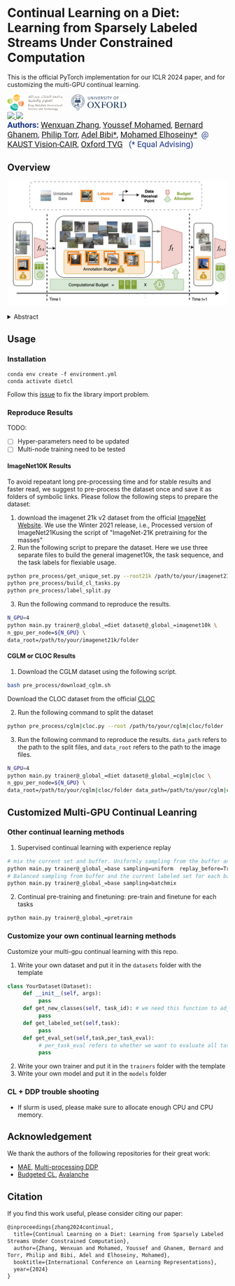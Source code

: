# Continual Learning on a Diet: Learning from Sparsely Labeled Streams Under Constrained Computation
This is the official PyTorch implementation for our ICLR 2024 paper, and for customizing the multi-GPU continual learning.

<div style="width:40% float:center diaplay:inline">
     <img src=./doc/kaust.png width=25%/> &nbsp; &nbsp; <img src=./doc/oxford.png width=25%/>
</div>

<a target="_blank" href="https://arxiv.org/abs/2404.12766">
<img style="height:22pt" src="https://img.shields.io/badge/-Paper-red?style=flat&logo=arxiv">
</a><a target="_blank" href="https://github.com/wx-zhang/continual-learning-on-a-diet">
<img style="height:22pt" src="https://img.shields.io/badge/-Code-black?style=flat&logo=github"></a>
<br>

<span style="color:#183385; font-size: 14pt; font-family: Roboto, Helvetica, Arial, Heveltica Neue, sans-serif">
     <b>Authors:</b> <a class="name" target="_blank" href="https://wx-zhang.github.io/">Wenxuan Zhang</a>, 
     <a class="name" target="_blank" href="https://scholar.google.com/citations?user=DtCLSdUAAAAJ&hl=en">Youssef Mohamed</a>,
     <a class="name" target="_blank" href="https://www.bernardghanem.com/">Bernard Ghanem</a>,
     <a class="name" target="_blank" href="https://www.robots.ox.ac.uk/~phst/">Philip Torr</a>,
     <a class="name" target="_blank" href="https://www.adelbibi.com/">Adel Bibi*</a>,
     <a class="name" target="_blank" href="https://www.mohamed-elhoseiny.com/">Mohamed Elhoseiny*</a>&nbsp; @ 
     <a class="btna" target="_blank" href="https://cemse.kaust.edu.sa/vision-cair/vision-cair">KAUST Vision-CAIR</a>, 
          <a class="btna" target="_blank" href="https://torrvision.com/index.html">Oxford TVG</a> &nbsp (* Equal Advising)&nbsp; 
     </span>



## Overview
![dietcl](./doc/teaser.png)

<details><summary>Abstract</summary> 

- We propose and study a realistic Continual Learning (CL) setting where learning algorithms are granted a **restricted computational** budget per time step while training. 

- We apply this setting to large-scale semi-supervised Continual Learning scenarios with **sparse label rate**. Previous proficient CL methods perform very poorly in this challenging setting. Overfitting to the sparse labeled data and insufficient computational budget are the two main culprits for such a poor performance. 

- We propose a simple but highly effective baseline, **DietCL**, which utilizes both unlabeled and labeled data jointly. DietCL meticulously allocates computational budget for both types of data. 

- We **validate our baseline, at scale**, on several datasets, e.g., CLOC, ImageNet10K, and CGLM, under constraint budget setup. DietCL outperforms, by a large margin, all existing supervised CL algorithms as well as more recent continual semi-supervised methods. Our extensive analysis and ablations demonstrate that DietCL is stable under a full spectrum of label sparsity, computational budget and various other ablations.

</details>


## Usage

### Installation
```
conda env create -f environment.yml
conda activate dietcl
``` 
Follow this [issue](https://github.com/rwightman/pytorch-image-models/issues/420#issuecomment-776459842) to fix the library import problem.  


### Reproduce Results
TODO: 
- [ ] Hyper-parameters need to be updated
- [ ] Multi-node training need to be tested
#### ImageNet10K Results
To avoid repeatant long pre-processing time and for stable results and faster read, we suggest to pre-process the dataset once and save it as folders of symbolic links. Please follow the following steps to prepare the dataset:
1. download the imagenet 21k v2 dataset from the official [ImageNet Website](https://www.image-net.org/download-images.php). We use the Winter 2021 release, i.e., Processed version of ImageNet21Kusing the script of "ImageNet-21K pretraining for the masses"
2. Run the following script to prepare the dataset. Here we use three separate files to build the general imagenet10k, the task sequence, and the task labels for flexiable usage. 
```bash
python pre_process/get_unique_set.py --root21k /path/to/your/imagenet21k/folder
python pre_process/build_cl_tasks.py 
python pre_process/label_split.py
```
3. Run the following command to reproduce the results. 
```bash
N_GPU=4
python main.py trainer@_global_=diet dataset@_global_=imagenet10k \
n_gpu_per_node=${N_GPU} \
data_root=/path/to/your/imagenet21k/folder
```

#### CGLM or CLOC Results
1. Download the CGLM dataset using the following script. 
```bash
bash pre_process/download_cglm.sh
```  
Download the CLOC dataset from the official [CLOC](https://github.com/IntelLabs/continuallearning/tree/main/CLOC)

2. Run the following command to split the dataset
```bash
python pre_process/cglm|cloc.py --root /path/to/your/cglm|cloc/folder
```
3. Run the following command to reproduce the results. 
`data_path` refers to the path to the split files, and `data_root` refers to the path to the image files. 
```bash
N_GPU=4
python main.py trainer@_global_=diet dataset@_global_=cglm|cloc \
n_gpu_per_node=${N_GPU} \
data_root=/path/to/your/cglm|cloc/folder data_path=/path/to/your/cglm|cloc/split/file/folder
```

## Customized Multi-GPU Continual Leanring
### Other continual learning methods 
1. Supervised continual learning with experience replay 
```bash
# mix the current set and buffer. Uniformly sampling from the buffer and current task 
python main.py trainer@_global_=base sampling=uniform  replay_before=True 
# Balanced sampling from buffer and the current labeled set for each batch.
python main.py trainer@_global_=base sampling=batchmix 
```

2. Continual pre-training and finetuning: pre-train and finetune for each tasks 
```bash
python main.py trainer@_global_=pretrain
```

### Customize your own continual learning methods
Customize your multi-gpu continual learning with this repo. 
1. Write your own dataset and put it in the `datasets` folder with the template 
```python
class YourDataset(Dataset):
     def __init__(self, args):
          pass
     def get_new_classes(self, task_id): # we need this function to adjust the classification head for the model
          pass
     def get_labeled_set(self,task):
          pass
     def get_eval_set(self,task,per_task_eval):
          # per_task_eval refers to whether we want to evaluate all tasks at once (for efficiency purpose) or evaluate each task separately.
          pass
```
2. Write your own trainer and put it in the `trainers` folder with the template 
3. Write your own model and put it in the `models` folder 

### CL + DDP trouble shooting
-  If slurm is used, please make sure to allocate enough CPU and CPU memory.

## Acknowledgement
We thank the authors of the following repositories for their great work:
- [MAE](https://github.com/facebookresearch/mae), [Multi-processing DDP](https://github.com/pytorch/examples/tree/main/imagenet)
- [Budgeted CL](https://github.com/drimpossible/BudgetCL), [Avalanche](https://github.com/ContinualAI/avalanche)
## Citation
If you find this work useful, please consider citing our paper:
```
@inproceedings{zhang2024continual,
  title={Continual Learning on a Diet: Learning from Sparsely Labeled Streams Under Constrained Computation},
  author={Zhang, Wenxuan and Mohamed, Youssef and Ghanem, Bernard and Torr, Philip and Bibi, Adel and Elhoseiny, Mohamed},
  booktitle={International Conference on Learning Representations},
  year={2024}
}
```
